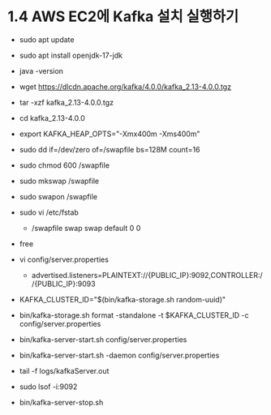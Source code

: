 # 1.4 AWS EC2에 Kafka 설치 실행하기

- sudo apt update
- sudo apt install openjdk-17-jdk
- java -version

- wget https://dlcdn.apache.org/kafka/4.0.0/kafka_2.13-4.0.0.tgz
- tar -xzf kafka_2.13-4.0.0.tgz
- cd kafka_2.13-4.0.0

- export KAFKA_HEAP_OPTS="-Xmx400m -Xms400m"
- sudo dd if=/dev/zero of=/swapfile bs=128M count=16
- sudo chmod 600 /swapfile
- sudo mkswap /swapfile
- sudo swapon /swapfile
- sudo vi /etc/fstab
  - /swapfile swap swap default 0 0
- free

- vi config/server.properties

  - advertised.listeners=PLAINTEXT://{PUBLIC_IP}:9092,CONTROLLER://{PUBLIC_IP}:9093

- KAFKA_CLUSTER_ID="$(bin/kafka-storage.sh random-uuid)"
- bin/kafka-storage.sh format -standalone -t $KAFKA_CLUSTER_ID -c config/server.properties

- bin/kafka-server-start.sh config/server.properties
- bin/kafka-server-start.sh -daemon config/server.properties

- tail -f logs/kafkaServer.out

- sudo lsof -i:9092

- bin/kafka-server-stop.sh
